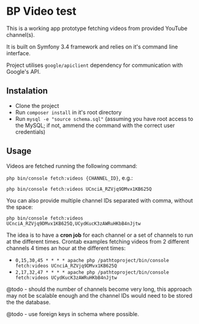 BP Video test
========================

This is a working app prototype fetching videos from provided YouTube channel(s).

It is built on Symfony 3.4 framework and relies on it's command line interface.

Project utilises `google/apiclient` dependency for communication with Google's API.

## Instalation
- Clone the project
- Run `composer install` in it's root directory
- Run `mysql -e "source schema.sql"` (assuming you have root access to the MySQL; if not, ammend the command with the correct user credentials)

## Usage
Videos are fetched running the following command:

`php bin/console fetch:videos {CHANNEL_ID}`, e.g.:

`php bin/console fetch:videos UCnciA_RZVjq9DMvx1KB625Q`

You can also provide multiple channel IDs separated with comma, without the space:

`php bin/console fetch:videos UCnciA_RZVjq9DMvx1KB625Q,UCydKucK3zAWRuHKbB4nJjtw`

The idea is to have a **cron job** for each channel or a set of channels to run at the different times.
Crontab examples fetching videos from 2 different channels 4 times an hour at the different times:

- `0,15,30,45 * * * * apache php /pathtoproject/bin/console fetch:videos UCnciA_RZVjq9DMvx1KB625Q` 
- `2,17,32,47 * * * * apache php /pathtoproject/bin/console fetch:videos UCydKucK3zAWRuHKbB4nJjtw`

 
@todo - should the number of channels become very long, this approach may not be scalable enough and the channel IDs would need to be stored
 the the database.
 
@todo - use foreign keys in schema where possible.
